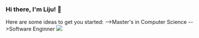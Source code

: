 ### Hi there, I'm Liju! 👋


Here are some ideas to get you started:
-->Master's in Computer Science
-->Software Enginner 
<img src="https://github-readme-stats.vercel.app/api?username=lijuSam&&show_icons=true&title_color=ffffff&icon_color=bb2acf&text_color=daf7dc&bg_color=151515">
